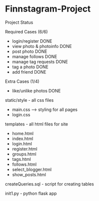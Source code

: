 # Finnstagram-Project

Project Status

Required Cases (6/6)
- login/register DONE 
- view photo & photoinfo DONE
- post photo DONE
- manage follows DONE
- manage tag requests DONE
- tag a photo DONE
- add friend DONE

Extra Cases (1/4)
- like/unlike photos DONE

static/style - all css files

  - main.css --> styling for all pages
  - login.css 
  
templates - all html files for site

  - home.html
  - index.html
  - login.html
  - register.html
  - groups.html
  - tags.html
  - follows.html
  - select_blogger.html
  - show_posts.html
  
 
  
 createQueries.sql - script for creating tables
 
 init1.py - python flask app 
